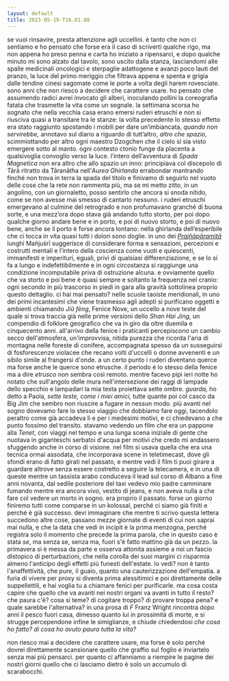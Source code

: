 ```yaml
---
layout: default
title: 2023-05-19-T16.01.08
---
```




se vuoi rinsavire, presta attenzione agli uccellini. è tanto che non ci sentiamo e ho pensato che forse era il caso di scriverti qualche rigo, ma non appena ho preso penna e carta ho iniziato a ripensarci, e dopo qualche minuto mi sono alzato dal tavolo, sono uscito dalla stanza, lasciandomi alle spalle medicinali oncologici e sterpaglie adattogene e avanzi poco lauti del pranzo, la luce del primo meriggio che filtrava appena e spenta e grigia dalle tendine cinesi sagomate come le porte a volta degli harem rovesciate. sono anni che non riesco a decidere che carattere usare. ho pensato che assumendo radici avrei invocato gli alberi, inoculando pollini la coreografia fatata che trasmette la vita come un segnale. la settimana scorsa ho sognato che nella vecchia casa erano emersi ruderi etruschi e non si riusciva quasi a transitare tra le stanze: la volta precedente lo stesso effetto era stato raggiunto spostando i mobili per dare un’imbiancata, *quando non servirebbe,* annotavo sul diario a riguardo di tutt’altro, *altro che spazio,* scimmiottando per altro ogni maestro Dzogchen che il cielo si sia visto emergere sotto al manto. ogni contesto ctonio funge da placenta a qualsivoglia convoglio verso la luce. l’intero dell’avventura di *Spada Magnetica* non era altro che allo spazio un inno: principiava col discepolo di Tārā ritratto da Tāranātha nell’*Aurea Ghirlanda* errabondar mantrando finché non trova in terra la spada del titolo e finivamo di seguirlo nel vuoto delle cose che la rete non rammenta più, ma se mi metto zitto, in un angolino, con un giornaletto, posso sentirlo che ancora si snoda nitido, come se non avesse mai smesso di cantarlo nessuno. i ruderi etruschi emergevano al culmine del retrogrado e non profumavano granché di buona sorte, e una mezz’ora dopo stava già andando tutto storto, per poi dopo qualche giorno andare bene e in porto, e poi di nuovo storto, e poi di nuovo bene, anche se il porto è forse ancora lontano: nella ghirlanda dell’esperibile che ci tocca in vita quasi tutti i dolori sono doglie. in uno dei *[Prajñāpāramitā](https://vajrasound.bandcamp.com/track/heart-sutra)* lunghi Mañjuśrī suggerisce di considerare forma e sensazioni, percezioni e costrutti mentali e l’intero della coscienza come vuoti e quiescenti, immanifesti e imperituri, eguali, privi di qualsiasi differenziazione, e se lo si fa a lungo e indefettibilmente e in ogni circostanza si raggiunge una condizione incomputabile priva di ostruzione alcuna. e ovviamente quello che va storto e poi bene è quasi sempre e soltanto la frequenza nel cranio: ogni secondo in più trascorso in piedi in gara alla gravità sottolinea proprio questo dettaglio. ci hai mai pensato? nelle scuole taoiste meridionali, in uno dei primi incantesimi che viene trasmesso agli adepti si purificano oggetti e ambienti chiamando *Jiǔ fèng*, Fenice Nove, un uccello a nove teste del quale si trova traccia già nelle prime versioni dello *Shan Hai Jing*, un compendio di folklore geografico che va in giro da oltre duemila e cinquecento anni. all'arrivo della fenice i praticanti percepiscono un cambio  secco dell'atmosfera, un'improvvisa, nitida purezza che ricorda l'aria di montagna nelle foreste di conifere, accompagnata spesso da un susseguirsi di fosforescenze violacee che recano volti d'uccelli o donne avvenenti e un sibilo simile al frangersi d'onde. a un certo punto i ruderi diventano querce ma forse anche le querce sono etrusche. il periodo è lo stesso della fenice ma a dire *etrusco* non sembra così remoto. mentre facevo pipì ieri notte ho notato che sull'angolo delle mura nell'intersezione dei raggi di lampade dello specchio e lampadari la mia testa proiettava sette ombre. *guarda,* ho detto a Paola, *sette teste, come i miei amici,* tutte quante poi col casco da Big Jim che sembro non riuscire a fugare in nessun modo. più avanti nel sogno dovevamo fare lo stesso viaggio che dobbiamo fare oggi, tacendolo peraltro come già accadeva lì e per i medesimi motivi, e ci chiedevano a che punto fossimo del transito. stavamo vedendo un film che era un pappone alla *Tenet*, con viaggi nel tempo e una lunga scena iniziale di gente che nuotava in giganteschi serbatoi d'acqua per motivi che credo mi andassero sfuggendo anche in corso di visione. nel film si usava quella che era una tecnica ormai assodata, che incorporava scene in teletimecast, dove gli sfondi erano di fatto girati nel passato, e mentre vedi il film ti puoi girare a guardare altrove senza essere costretto a seguire la telecamera, e in una di queste mentre un tassista arabo conduceva il lead sul corso di Albano a fine anni novanta, dal sedile posteriore del taxi vedevo mio padre camminare fumando mentre era ancora vivo, vestito di jeans, e non aveva nulla a che fare col vedere un morto in sogno. era proprio il passato. forse un giorno finiremo tutti come comparse in un kolossal, perché ci siamo già finiti e perché è già successo. devi immaginare che mentre ti scrivo questa lettera succedono altre cose, passano mezze giornate di eventi di cui non saprai mai nulla, e che la data che vedi in incipit è la prima menzogna, perché registra solo il momento che precede la prima parola, che in questo caso è stata *se*, ma senza se, senza ma, fuori s'è fatto mattino già da un pezzo. la primavera si è messa da parte e osserva attonita assieme a noi un fascio distopico di perturbazioni, che nella corolla dei suoi margini ci risparmia almeno l'anticipo degli effetti più funesti dell'estate. lo vedi? non è tanto l'anaffettività, che *pure,* il guaio, quanto una cauterizzazione dell'empatia. a furia di vivere per proxy si diventa prima alessitimici e poi direttamente delle suppellettili, e hai voglia tu a chiamare fenici per purificarle. ma cosa costa capire che quello che va avanti nei nostri organi va avanti in tutto il resto? che paura c'è? cosa si teme? di cogitare troppo? di provare troppa pena? e quale sarebbe l'alternativa? in una prosa di *F* Franz Wright rincontra dopo anni il pesco fuori casa, dimesso quanto lui in prossimità di morte, e si strugge percependone infine le simiglianze, e chiude chiedendosi *che cosa ho fatto? di cosa ho avuto paura tutta la vita?*

non riesco mai a decidere che carattere usare, ma forse è solo perché dovrei direttamente scansionare quello che graffio sul foglio e inviartelo senza mai più pensarci. per quanto ci affanniamo a riempire le pagine dei nostri giorni quello che ci lasciamo dietro è solo un accumulo di scarabocchi.